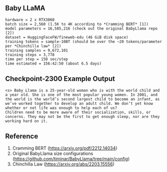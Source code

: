 ## Baby LLaMA
```
hardware = 2 x RTX3060
batch size = 2,560 (1.5K to 4K according to *Cramming BERT* [1])
model parameters = 16,585,216 (check out the original BabyLlama repo [2])
dataset = HuggingFaceFW/fineweb-edu (46 GiB disk space)
training tokens = sample-10BT (should be over the ~20 tokens/parameter per *Chinchilla law* [2])
training samples = 9,672,101
training steps = 3,778
time per step = 150 sec/step
time estimated = 156:42:50 (about 6.5 days)
```

## Checkpoint-2300 Example Output
```
<s> Baby Llama is a 25-year-old woman who is with the world child and a year old. She is one of the most popular young women. In 2001, and the world is the world’s second largest child to become an infant, as we’ve worked together to develop an adult child. We don’t yet know whether or not life was enough to help each of us?
Children need to be more aware of their socialization, skills, or concerns. They may not be the first to get enough sleep, nor are they working hard on it.
```

## Reference
1. Cramming BERT (https://arxiv.org/pdf/2212.14034)
2. Original BabyLlama size configurations (https://github.com/timinar/BabyLlama/tree/main/config)
3. Chinchilla Law (https://arxiv.org/abs/2203.15556)
